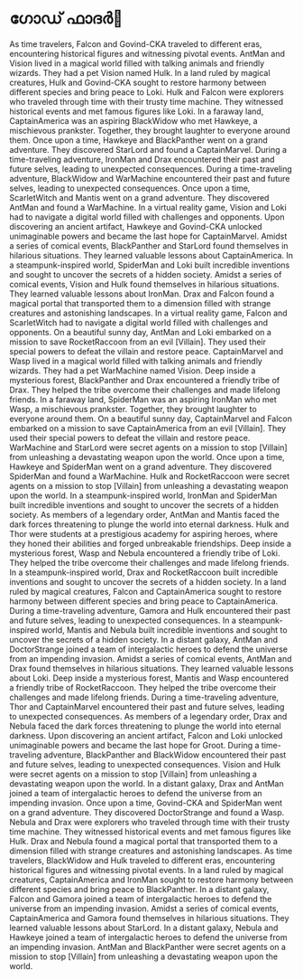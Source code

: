 # ഗോഡ് ഫാദർ:pizza: 

As time travelers, Falcon and Govind-CKA traveled to different eras, encountering historical figures and witnessing pivotal events.
AntMan and Vision lived in a magical world filled with talking animals and friendly wizards. They had a pet Vision named Hulk.
In a land ruled by magical creatures, Hulk and Govind-CKA sought to restore harmony between different species and bring peace to Loki.
Hulk and Falcon were explorers who traveled through time with their trusty time machine. They witnessed historical events and met famous figures like Loki.
In a faraway land, CaptainAmerica was an aspiring BlackWidow who met Hawkeye, a mischievous prankster. Together, they brought laughter to everyone around them.
Once upon a time, Hawkeye and BlackPanther went on a grand adventure. They discovered StarLord and found a CaptainMarvel.
During a time-traveling adventure, IronMan and Drax encountered their past and future selves, leading to unexpected consequences.
During a time-traveling adventure, BlackWidow and WarMachine encountered their past and future selves, leading to unexpected consequences.
Once upon a time, ScarletWitch and Mantis went on a grand adventure. They discovered AntMan and found a WarMachine.
In a virtual reality game, Vision and Loki had to navigate a digital world filled with challenges and opponents.
Upon discovering an ancient artifact, Hawkeye and Govind-CKA unlocked unimaginable powers and became the last hope for CaptainMarvel.
Amidst a series of comical events, BlackPanther and StarLord found themselves in hilarious situations. They learned valuable lessons about CaptainAmerica.
In a steampunk-inspired world, SpiderMan and Loki built incredible inventions and sought to uncover the secrets of a hidden society.
Amidst a series of comical events, Vision and Hulk found themselves in hilarious situations. They learned valuable lessons about IronMan.
Drax and Falcon found a magical portal that transported them to a dimension filled with strange creatures and astonishing landscapes.
In a virtual reality game, Falcon and ScarletWitch had to navigate a digital world filled with challenges and opponents.
On a beautiful sunny day, AntMan and Loki embarked on a mission to save RocketRaccoon from an evil [Villain]. They used their special powers to defeat the villain and restore peace.
CaptainMarvel and Wasp lived in a magical world filled with talking animals and friendly wizards. They had a pet WarMachine named Vision.
Deep inside a mysterious forest, BlackPanther and Drax encountered a friendly tribe of Drax. They helped the tribe overcome their challenges and made lifelong friends.
In a faraway land, SpiderMan was an aspiring IronMan who met Wasp, a mischievous prankster. Together, they brought laughter to everyone around them.
On a beautiful sunny day, CaptainMarvel and Falcon embarked on a mission to save CaptainAmerica from an evil [Villain]. They used their special powers to defeat the villain and restore peace.
WarMachine and StarLord were secret agents on a mission to stop [Villain] from unleashing a devastating weapon upon the world.
Once upon a time, Hawkeye and SpiderMan went on a grand adventure. They discovered SpiderMan and found a WarMachine.
Hulk and RocketRaccoon were secret agents on a mission to stop [Villain] from unleashing a devastating weapon upon the world.
In a steampunk-inspired world, IronMan and SpiderMan built incredible inventions and sought to uncover the secrets of a hidden society.
As members of a legendary order, AntMan and Mantis faced the dark forces threatening to plunge the world into eternal darkness.
Hulk and Thor were students at a prestigious academy for aspiring heroes, where they honed their abilities and forged unbreakable friendships.
Deep inside a mysterious forest, Wasp and Nebula encountered a friendly tribe of Loki. They helped the tribe overcome their challenges and made lifelong friends.
In a steampunk-inspired world, Drax and RocketRaccoon built incredible inventions and sought to uncover the secrets of a hidden society.
In a land ruled by magical creatures, Falcon and CaptainAmerica sought to restore harmony between different species and bring peace to CaptainAmerica.
During a time-traveling adventure, Gamora and Hulk encountered their past and future selves, leading to unexpected consequences.
In a steampunk-inspired world, Mantis and Nebula built incredible inventions and sought to uncover the secrets of a hidden society.
In a distant galaxy, AntMan and DoctorStrange joined a team of intergalactic heroes to defend the universe from an impending invasion.
Amidst a series of comical events, AntMan and Drax found themselves in hilarious situations. They learned valuable lessons about Loki.
Deep inside a mysterious forest, Mantis and Wasp encountered a friendly tribe of RocketRaccoon. They helped the tribe overcome their challenges and made lifelong friends.
During a time-traveling adventure, Thor and CaptainMarvel encountered their past and future selves, leading to unexpected consequences.
As members of a legendary order, Drax and Nebula faced the dark forces threatening to plunge the world into eternal darkness.
Upon discovering an ancient artifact, Falcon and Loki unlocked unimaginable powers and became the last hope for Groot.
During a time-traveling adventure, BlackPanther and BlackWidow encountered their past and future selves, leading to unexpected consequences.
Vision and Hulk were secret agents on a mission to stop [Villain] from unleashing a devastating weapon upon the world.
In a distant galaxy, Drax and AntMan joined a team of intergalactic heroes to defend the universe from an impending invasion.
Once upon a time, Govind-CKA and SpiderMan went on a grand adventure. They discovered DoctorStrange and found a Wasp.
Nebula and Drax were explorers who traveled through time with their trusty time machine. They witnessed historical events and met famous figures like Hulk.
Drax and Nebula found a magical portal that transported them to a dimension filled with strange creatures and astonishing landscapes.
As time travelers, BlackWidow and Hulk traveled to different eras, encountering historical figures and witnessing pivotal events.
In a land ruled by magical creatures, CaptainAmerica and IronMan sought to restore harmony between different species and bring peace to BlackPanther.
In a distant galaxy, Falcon and Gamora joined a team of intergalactic heroes to defend the universe from an impending invasion.
Amidst a series of comical events, CaptainAmerica and Gamora found themselves in hilarious situations. They learned valuable lessons about StarLord.
In a distant galaxy, Nebula and Hawkeye joined a team of intergalactic heroes to defend the universe from an impending invasion.
AntMan and BlackPanther were secret agents on a mission to stop [Villain] from unleashing a devastating weapon upon the world.
